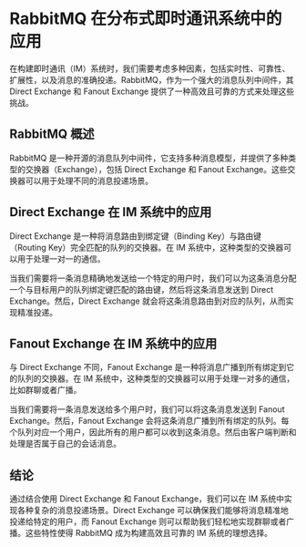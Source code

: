 # RabbitMQ 在分布式即时通讯系统中的应用

在构建即时通讯（IM）系统时，我们需要考虑多种因素，包括实时性、可靠性、扩展性，以及消息的准确投递。RabbitMQ，作为一个强大的消息队列中间件，其 Direct Exchange 和 Fanout Exchange 提供了一种高效且可靠的方式来处理这些挑战。

## RabbitMQ 概述

RabbitMQ 是一种开源的消息队列中间件，它支持多种消息模型，并提供了多种类型的交换器（Exchange），包括 Direct Exchange 和 Fanout Exchange。这些交换器可以用于处理不同的消息投递场景。

## Direct Exchange 在 IM 系统中的应用

Direct Exchange 是一种将消息路由到绑定键（Binding Key）与路由键（Routing Key）完全匹配的队列的交换器。在 IM 系统中，这种类型的交换器可以用于处理一对一的通信。

当我们需要将一条消息精确地发送给一个特定的用户时，我们可以为这条消息分配一个与目标用户的队列绑定键匹配的路由键，然后将这条消息发送到 Direct Exchange。然后，Direct Exchange 就会将这条消息路由到对应的队列，从而实现精准投递。

## Fanout Exchange 在 IM 系统中的应用

与 Direct Exchange 不同，Fanout Exchange 是一种将消息广播到所有绑定到它的队列的交换器。在 IM 系统中，这种类型的交换器可以用于处理一对多的通信，比如群聊或者广播。

当我们需要将一条消息发送给多个用户时，我们可以将这条消息发送到 Fanout Exchange。然后，Fanout Exchange 会将这条消息广播到所有绑定的队列。每个队列对应一个用户，因此所有的用户都可以收到这条消息。然后由客户端判断和处理是否属于自己的会话消息。

## 结论

通过结合使用 Direct Exchange 和 Fanout Exchange，我们可以在 IM 系统中实现各种复杂的消息投递场景。Direct Exchange 可以确保我们能够将消息精准地投递给特定的用户，而 Fanout Exchange 则可以帮助我们轻松地实现群聊或者广播。这些特性使得 RabbitMQ 成为构建高效且可靠的 IM 系统的理想选择。